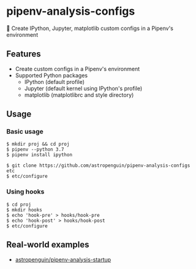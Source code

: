# pipenv-analysis-configs
:penguin: Create IPython, Jupyter, matplotlib custom configs in a Pipenv's environment

## Features

- Create custom configs in a Pipenv's environment
- Supported Python packages
    - IPython (default profile)
    - Jupyter (default kernel using IPython's profile)
    - matplotlib (matplotlibrc and style directory)

## Usage

### Basic usage

```shell
$ mkdir proj && cd proj
$ pipenv --python 3.7
$ pipenv install ipython
```

```shell
$ git clone https://github.com/astropenguin/pipenv-analysis-configs etc
$ etc/configure
```

### Using hooks

```shell
$ cd proj
$ mkdir hooks
$ echo 'hook-pre' > hooks/hook-pre
$ echo 'hook-post' > hooks/hook-post
$ etc/configure
```

## Real-world examples

+ [astropenguin/pipenv-analysis-startup](https://github.com/astropenguin/pipenv-analysis-startup)
